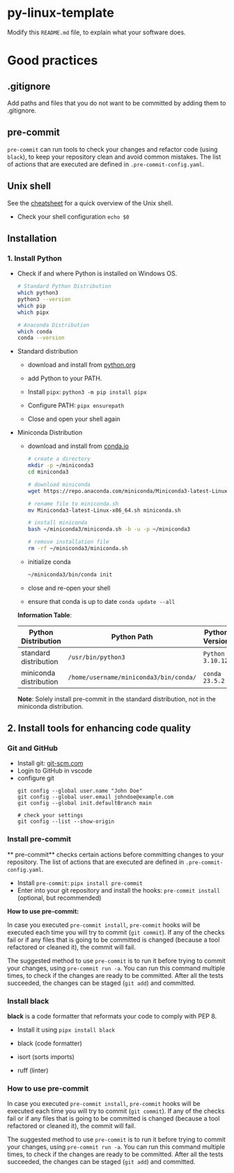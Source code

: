 # py-linux-template

Modify this `README.md` file, to explain what your software does.

# Good practices

## .gitignore

Add paths and files that you do not want to be committed by adding them to .gitignore.

## pre-commit

`pre-commit` can run tools to check your changes and refactor code (using `black`), to keep your repository clean and avoid common mistakes. The list of actions that are executed are defined in `.pre-commit-config.yaml`.

## Unix shell

See the [cheatsheet](cheatsheet_unix_shell.md) for a quick overview of the Unix shell.

- Check your shell configuration `echo $0`

## Installation

### 1. Install Python

 - Check if and where Python is installed on Windows OS. 

      ```bash
      # Standard Python Distribution 
      which python3
      python3 --version
      which pip
      which pipx

      # Anaconda Distribution
      which conda
      conda --version 
      ```


- Standard distribution 

   - download and install from [python.org](https://www.python.org/downloads/) 

   - add Python to your PATH.
   - Install `pipx`: `python3 -m pip install pipx`
   - Configure PATH: `pipx ensurepath`
   - Close and open your shell again



- Miniconda Distribution
   - download and install from [conda.io](https://docs.conda.io/en/latest/miniconda.html)

      ```bash
      # create a directory 
      mkdir -p ~/miniconda3
      cd miniconda3

      # download miniconda
      wget https://repo.anaconda.com/miniconda/Miniconda3-latest-Linux-x86_64.sh

      # rename file to miniconda.sh
      mv Miniconda3-latest-Linux-x86_64.sh miniconda.sh

      # install miniconda
      bash ~/miniconda3/miniconda.sh -b -u -p ~/miniconda3

      # remove installation file
      rm -rf ~/miniconda3/miniconda.sh
      ``````
   - initialize conda
   
      ```bash
      ~/miniconda3/bin/conda init
      ```
   - close and re-open your shell
   - ensure that conda is up to date `conda update --all`

   **Information Table**: 

   | Python Distribution | Python Path | Python Version | 
   | ------------------- | ----------- | -------------- | 
   |standard distribution| `/usr/bin/python3` | `Python 3.10.12` | 
   |miniconda distribution| `/home/username/miniconda3/bin/conda/` | `conda 23.5.2`
   
   **Note**: Solely install pre-commit in the standard distribution, not in the miniconda distribution.
 

## 2. Install tools for enhancing code quality

### Git and GitHub
- Install git: [git-scm.com](https://git-scm.com/download/linux)
- Login to GitHub in vscode
- configure git
   ```shell
   git config --global user.name "John Doe"
   git config --global user.email johndoe@example.com
   git config --global init.defaultBranch main

   # check your settings
   git config --list --show-origin
   ```


### Install pre-commit
** pre-commit** checks certain actions before committing changes to your repository. The list of actions that are executed are defined in `.pre-commit-config.yaml`.
   - Install `pre-commit`: `pipx install pre-commit`
   - Enter into your git repository and install the hooks: `pre-commit install` (optional, but recommended)


**How to use pre-commit:**

In case you executed `pre-commit install`, `pre-commit` hooks will be executed each time you will try to commit (`git commit`). If any of the checks fail or if any files that is going to be committed is changed (because a tool refactored or cleaned it), the commit will fail.

The suggested method to use `pre-commit` is to run it before trying to commit your changes, using `pre-commit run -a`. You can run this command multiple times, to check if the changes are ready to be committed.
After all the tests succeeded, the changes can be staged (`git add`) and committed.

### Install black
**black** is a code formatter that reformats your code to comply with PEP 8. 
- Install it using `pipx install black`

- black (code formatter)

- isort (sorts imports)

- ruff (linter)









### How to use pre-commit 

In case you executed `pre-commit install`, `pre-commit` hooks will be executed each time you will try to commit (`git commit`). If any of the checks fail or if any files that is going to be committed is changed (because a tool refactored or cleaned it), the commit will fail.

The suggested method to use `pre-commit` is to run it before trying to commit your changes, using `pre-commit run -a`. You can run this command multiple times, to check if the changes are ready to be committed.
After all the tests succeeded, the changes can be staged (`git add`) and committed.
